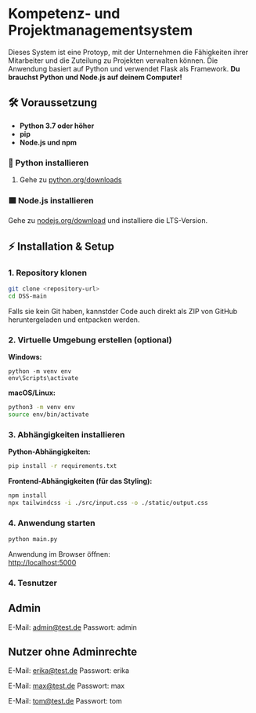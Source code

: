 # Kompetenz- und Projektmanagementsystem

Dieses System ist eine Protoyp, mit der Unternehmen die Fähigkeiten ihrer Mitarbeiter und die Zuteilung zu Projekten verwalten können. Die Anwendung basiert auf Python und verwendet Flask als Framework. **Du brauchst Python und Node.js auf deinem Computer!**


## 🛠️ Voraussetzung

- **Python 3.7 oder höher**
- **pip**
- **Node.js und npm**
  
### 🐍 Python installieren

1. Gehe zu [python.org/downloads](https://www.python.org/downloads/)

### 🟩 Node.js installieren

Gehe zu [nodejs.org/download](https://nodejs.org/en/download/) und installiere die LTS-Version.

## ⚡ Installation & Setup

### 1. Repository klonen
```bash
git clone <repository-url>
cd DSS-main
```
Falls sie kein Git haben, kannstder Code auch direkt als ZIP von GitHub heruntergeladen und entpacken werden.

### 2. Virtuelle Umgebung erstellen (optional)

**Windows:**
```bash@
python -m venv env
env\Scripts\activate
```
**macOS/Linux:**
```bash
python3 -m venv env
source env/bin/activate
```

### 3. Abhängigkeiten installieren

**Python-Abhängigkeiten:**
```bash
pip install -r requirements.txt
```

**Frontend-Abhängigkeiten (für das Styling):**
```bash
npm install
npx tailwindcss -i ./src/input.css -o ./static/output.css
```

### 4. Anwendung starten
```bash
python main.py
```
Anwendung im Browser öffnen:  
[http://localhost:5000](http://localhost:5000)

### 4. Tesnutzer

## Admin
E-Mail: admin@test.de
Passwort: admin

## Nutzer ohne Adminrechte
E-Mail: erika@test.de
Passwort: erika

E-Mail: max@test.de
Passwort: max

E-Mail: tom@test.de
Passwort: tom
